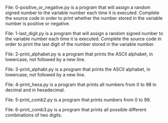 File: 0-positive_or_negative.py is a program that will assign a random signed number to the variable number each time it is executed. Complete the source code in order to print whether the number stored in the variable number is positive or negative.

File: 1-last_digit.py is a program that will assign a random signed number to the variable number each time it is executed. Complete the source code in order to print the last digit of the number stored in the variable number.

File: 2-print_alphabet.py is a program that prints the ASCII alphabet, in lowercase, not followed by a new line.

File: 3-print_alphabt.py is a program that prints the ASCII alphabet, in lowercase, not followed by a new line.

File: 4-print_hexa.py is a program that prints all numbers from 0 to 98 in decimal and in hexadecimal.

File: 5-print_comb2.py is a program that prints numbers from 0 to 99.

File: 6-print_comb3.py is a program that prints all possible different combinations of two digits.

